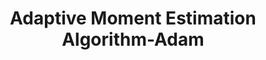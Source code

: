 ---
title: "Adaptive Moment Estimation Algorithm-Adam"

categories: ['']

tags: ['Adaptive', 'Moment', 'Estimation', 'Algorithm', 'Adam']

arabic: ['طريقة آدم لحساب معدلات التعلم التكيفي']

publishers: ['معجم مصطلحات التعلم الآلي والتعلم العميق وعلم البيانات']

types: "word"

slug: ""
---